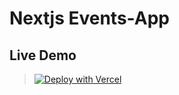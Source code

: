 # Nextjs Events-App

## Live Demo

> [![Deploy with Vercel](https://vercel.com/button)](https://event-app-tau.vercel.app/)
